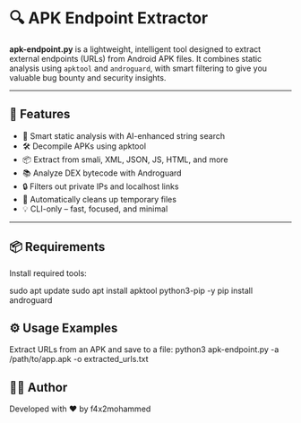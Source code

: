 # 🔍 APK Endpoint Extractor

**apk-endpoint.py** is a lightweight, intelligent tool designed to extract external endpoints (URLs) from Android APK files. It combines static analysis using `apktool` and `androguard`, with smart filtering to give you valuable bug bounty and security insights.

---

## 🚀 Features

- 🧠 Smart static analysis with AI-enhanced string search
- 🛠️ Decompile APKs using apktool
- 📦 Extract from smali, XML, JSON, JS, HTML, and more
- 📚 Analyze DEX bytecode with Androguard
- 🔒 Filters out private IPs and localhost links
- 🧼 Automatically cleans up temporary files
- 💡 CLI-only – fast, focused, and minimal

---

## 📦 Requirements

Install required tools:

sudo apt update
sudo apt install apktool python3-pip -y
pip install androguard

## ⚙️ Usage Examples
Extract URLs from an APK and save to a file:
python3 apk-endpoint.py -a /path/to/app.apk -o extracted_urls.txt

## 👨‍💻 Author
Developed with ❤️ by f4x2mohammed


